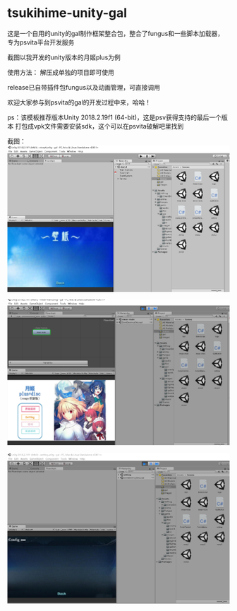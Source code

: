 # tsukihime-unity-gal
这是一个自用的unity的gal制作框架整合包，整合了fungus和一些脚本加载器，专为psvita平台开发服务


截图以我开发的unity版本的月姬plus为例


使用方法：
解压成单独的项目即可使用

release已自带插件包fungus以及动画管理，可直接调用


欢迎大家参与到psvita的gal的开发过程中来，哈哈！

ps：该模板推荐版本Unity 2018.2.19f1 (64-bit)，这是psv获得支持的最后一个版本
打包成vpk文件需要安装sdk，这个可以在psvita破解吧里找到

截图：
![image](https://github.com/qianmozhongheng/tsukihime-unity-gal/blob/main/1.PNG)

![image](https://github.com/qianmozhongheng/tsukihime-unity-gal/blob/main/2.PNG)

![image](https://github.com/qianmozhongheng/tsukihime-unity-gal/blob/main/3.PNG)

